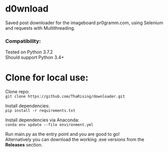 # d0wnload

Saved post downloader for the imageboard pr0gramm.com, using Selenium and requests with Multithreading.

### Compatibility:

Tested on Python 3.7.2  
Should support Python 3.4+

# Clone for local use:

Clone repo:  
`git clone https://github.com/ThaRising/downloader.git`

Install dependencies:   
`pip install -r requirements.txt`  

Install dependencies via Anaconda:  
`conda env update --file environment.yml`

Run main.py as the entry point and you are good to go!  
Alternatively you can download the working .exe versions from the **Releases** section.